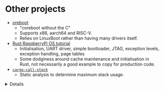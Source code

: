 # Other projects

- [oreboot](https://github.com/oreboot/oreboot)
  - "coreboot without the C"
  - Supports x86, aarch64 and RISC-V.
  - Relies on LinuxBoot rather than having many drivers itself.
- [Rust RaspberryPi OS tutorial](https://github.com/rust-embedded/rust-raspberrypi-OS-tutorials)
  - Initialisation, UART driver, simple bootloader, JTAG, exception levels,
    exception handling, page tables
  - Some dodginess around cache maintenance and initialisation in Rust, not
    necessarily a good example to copy for production code.
- [`cargo-call-stack`](https://crates.io/crates/cargo-call-stack)
  - Static analysis to determine maximum stack usage.

<details>

- The RaspberryPi OS tutorial runs Rust code before the MMU and caches are
  enabled. This will read and write memory (e.g. the stack). However:
  - Without the MMU and cache, unaligned accesses will fault. It builds with
    `aarch64-unknown-none` which sets `+strict-align` to prevent the compiler
    generating unaligned accesses so it should be alright, but this is not
    necessarily the case in general.
  - If it were running in a VM, this can lead to cache coherency issues. The
    problem is that the VM is accessing memory directly with the cache disabled,
    while the host has cachable aliases to the same memory. Even if the host
    doesn't explicitly access the memory, speculative accesses can lead to cache
    fills, and then changes from one or the other will get lost. Again this is
    alright in this particular case (running directly on the hardware with no
    hypervisor), but isn't a good pattern in general.

</details>
